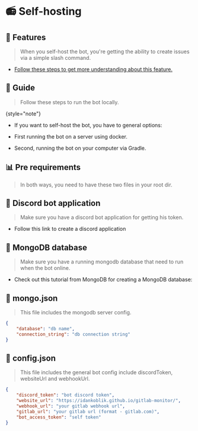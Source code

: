 # 📻 Self-hosting

## 📂 Features
> When you self-host the bot, you're getting the ability to create issues via a simple slash command.
> 

* [Follow these steps to get more understanding about this feature.]()

## 📂 Guide

> Follow these steps to run the bot locally.
>
{style="note"}

* If you want to self-host the bot, you have to general options:

* First running the bot on a server using docker.
* Second, running the bot on your computer via Gradle.

## 📊 Pre requirements
> In both ways, you need to have these two files in your root dir.

## 🔧 Discord bot application
> Make sure you have a discord bot application for getting his token.

* Follow this link to create a discord application
  [](https://discord.com/developers/applications)

## 🧮 MongoDB database
> Make sure you have a running mongodb database that need to run when the bot online.

* Check out this tutorial from MongoDB for creating a MongoDB database:
  [](https://www.mongodb.com/basics/create-database)

## 📑 mongo.json
> This file includes the mongodb server config.

```json
{
    "database": "db name",
    "connection_string": "db connection string"
}
```

## 📑 config.json
> This file includes the general bot config include discordToken, websiteUrl and webhookUrl.

```json
{
	"discord_token": "bot discord token",
    "website_url": "https://idankoblik.github.io/gitlab-monitor/",
    "webhook_url": "your gitlab webhook url",
    "gitlab_url": "your gitlab url (format - gitlab.com)",
    "bot_access_token": "self token"
}
```